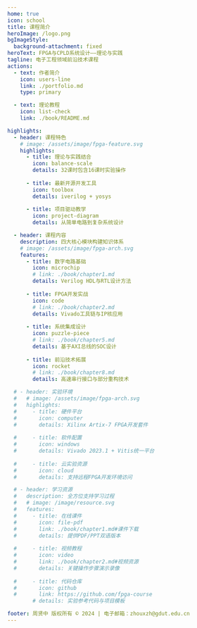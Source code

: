```yaml
---
home: true
icon: school
title: 课程简介
heroImage: /logo.png
bgImageStyle:
  background-attachment: fixed
heroText: FPGA与CPLD系统设计——理论与实践
tagline: 电子工程领域前沿技术课程
actions:
  - text: 作者简介
    icon: users-line
    link: ./portfolio.md
    type: primary

  - text: 理论教程
    icon: list-check
    link: ./book/README.md

highlights:
  - header: 课程特色
    # image: /assets/image/fpga-feature.svg
    highlights:
      - title: 理论与实践结合
        icon: balance-scale
        details: 32课时包含16课时实验操作
        
      - title: 最新开源开发工具
        icon: toolbox
        details: iverilog + yosys
        
      - title: 项目驱动教学
        icon: project-diagram
        details: 从简单电路到复杂系统设计

  - header: 课程内容
    description: 四大核心模块构建知识体系
    # image: /assets/image/fpga-arch.svg
    features:
      - title: 数字电路基础
        icon: microchip
        # link: ./book/chapter1.md
        details: Verilog HDL与RTL设计方法
        
      - title: FPGA开发实战
        icon: code
        # link: ./book/chapter2.md
        details: Vivado工具链与IP核应用
        
      - title: 系统集成设计
        icon: puzzle-piece
        # link: ./book/chapter5.md
        details: 基于AXI总线的SOC设计
        
      - title: 前沿技术拓展
        icon: rocket
        # link: ./book/chapter8.md
        details: 高速串行接口与部分重构技术

  # - header: 实验环境
  #   # image: /assets/image/fpga-arch.svg
  #   highlights:
  #     - title: 硬件平台
  #       icon: computer
  #       details: Xilinx Artix-7 FPGA开发套件
        
  #     - title: 软件配置
  #       icon: windows
  #       details: Vivado 2023.1 + Vitis统一平台
        
  #     - title: 云实验资源
  #       icon: cloud
  #       details: 支持远程FPGA开发环境访问

  # - header: 学习资源
  #   description: 全方位支持学习过程
  #   # image: /image/resource.svg
  #   features:
  #     - title: 在线课件
  #       icon: file-pdf
  #       link: ./book/chapter1.md#课件下载
  #       details: 提供PDF/PPT双语版本
        
  #     - title: 视频教程
  #       icon: video
  #       link: ./book/chapter2.md#视频资源
  #       details: 关键操作步骤演示录像
        
  #     - title: 代码仓库
  #       icon: github
  #       link: https://github.com/fpga-course
        # details: 实验参考代码与项目模板

footer: 周贤中 版权所有 © 2024 | 电子邮箱：zhouxzh@gdut.edu.cn
---
```

